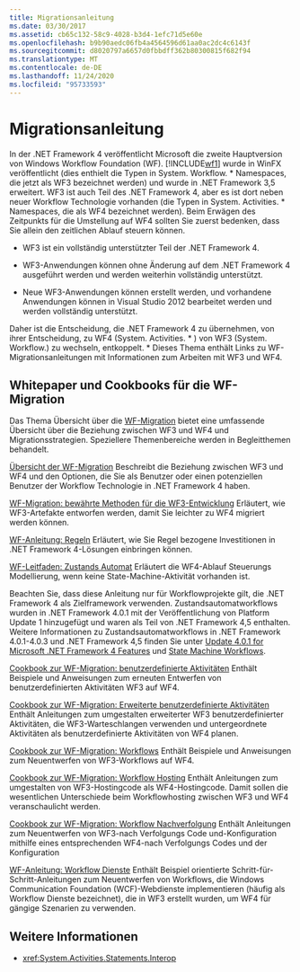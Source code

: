 ```yaml
---
title: Migrationsanleitung
ms.date: 03/30/2017
ms.assetid: cb65c132-58c9-4028-b3d4-1efc71d5e60e
ms.openlocfilehash: b9b90aedc06fb4a4564596d61aa0ac2dc4c6143f
ms.sourcegitcommit: d8020797a6657d0fbbdff362b80300815f682f94
ms.translationtype: MT
ms.contentlocale: de-DE
ms.lasthandoff: 11/24/2020
ms.locfileid: "95733593"
---
```

# <a name="migration-guidance"></a>Migrationsanleitung

In der .NET Framework 4 veröffentlicht Microsoft die zweite Hauptversion von Windows Workflow Foundation (WF). [!INCLUDE[wf1](../../../includes/wf1-md.md)] wurde in WinFX veröffentlicht (dies enthielt die Typen in System. Workflow. \* Namespaces, die jetzt als WF3 bezeichnet werden) und wurde in .NET Framework 3,5 erweitert. WF3 ist auch Teil des .NET Framework 4, aber es ist dort neben neuer Workflow Technologie vorhanden (die Typen in System. Activities. \* Namespaces, die als WF4 bezeichnet werden). Beim Erwägen des Zeitpunkts für die Umstellung auf WF4 sollten Sie zuerst bedenken, dass Sie allein den zeitlichen Ablauf steuern können.

- WF3 ist ein vollständig unterstützter Teil der .NET Framework 4.

- WF3-Anwendungen können ohne Änderung auf dem .NET Framework 4 ausgeführt werden und werden weiterhin vollständig unterstützt.

- Neue WF3-Anwendungen können erstellt werden, und vorhandene Anwendungen können in Visual Studio 2012 bearbeitet werden und werden vollständig unterstützt.

 Daher ist die Entscheidung, die .NET Framework 4 zu übernehmen, von ihrer Entscheidung, zu WF4 (System. Activities. \* ) von WF3 (System. Workflow.) zu wechseln, entkoppelt. \* Dieses Thema enthält Links zu WF-Migrationsanleitungen mit Informationen zum Arbeiten mit WF3 und WF4.

## <a name="wf-migration-white-papers-and-cookbooks"></a>Whitepaper und Cookbooks für die WF-Migration

 Das Thema Übersicht über die [WF-Migration](/previous-versions/appfabric/ff383417(v=azure.10)) bietet eine umfassende Übersicht über die Beziehung zwischen WF3 und WF4 und Migrationsstrategien. Speziellere Themenbereiche werden in Begleitthemen behandelt.

 [Übersicht der WF-Migration](/previous-versions/appfabric/ff383417(v=azure.10)) Beschreibt die Beziehung zwischen WF3 und WF4 und den Optionen, die Sie als Benutzer oder einen potenziellen Benutzer der Workflow Technologie in .NET Framework 4 haben.

 [WF-Migration: bewährte Methoden für die WF3-Entwicklung](/previous-versions/appfabric/ff383417(v=azure.10)) Erläutert, wie WF3-Artefakte entworfen werden, damit Sie leichter zu WF4 migriert werden können.

 [WF-Anleitung: Regeln](/previous-versions/appfabric/ff383417(v=azure.10)) Erläutert, wie Sie Regel bezogene Investitionen in .NET Framework 4-Lösungen einbringen können.

 [WF-Leitfaden: Zustands Automat](/previous-versions/appfabric/ff383417(v=azure.10)) Erläutert die WF4-Ablauf Steuerungs Modellierung, wenn keine State-Machine-Aktivität vorhanden ist.

 Beachten Sie, dass diese Anleitung nur für Workflowprojekte gilt, die .NET Framework 4 als Zielframework verwenden. Zustandsautomatworkflows wurden in .NET Framework 4.0.1 mit der Veröffentlichung von Platform Update 1 hinzugefügt und waren als Teil von .NET Framework 4,5 enthalten. Weitere Informationen zu Zustandsautomatworkflows in .NET Framework 4.0.1-4.0.3 und .NET Framework 4,5 finden Sie unter [Update 4.0.1 for Microsoft .NET Framework 4 Features](/previous-versions/dotnet/netframework-4.0/hh290669(v=vs.100)) und [State Machine Workflows](state-machine-workflows.md).

 [Cookbook zur WF-Migration: benutzerdefinierte Aktivitäten](/previous-versions/appfabric/ff383417(v=azure.10)) Enthält Beispiele und Anweisungen zum erneuten Entwerfen von benutzerdefinierten Aktivitäten WF3 auf WF4.

 [Cookbook zur WF-Migration: Erweiterte benutzerdefinierte Aktivitäten](/previous-versions/appfabric/ff383417(v=azure.10)) Enthält Anleitungen zum umgestalten erweiterter WF3 benutzerdefinierter Aktivitäten, die WF3-Warteschlangen verwenden und untergeordnete Aktivitäten als benutzerdefinierte Aktivitäten von WF4 planen.

 [Cookbook zur WF-Migration: Workflows](/previous-versions/appfabric/ff383417(v=azure.10)) Enthält Beispiele und Anweisungen zum Neuentwerfen von WF3-Workflows auf WF4.

 [Cookbook zur WF-Migration: Workflow Hosting](/previous-versions/appfabric/ff383417(v=azure.10)) Enthält Anleitungen zum umgestalten von WF3-Hostingcode als WF4-Hostingcode. Damit sollen die wesentlichen Unterschiede beim Workflowhosting zwischen WF3 und WF4 veranschaulicht werden.

 [Cookbook zur WF-Migration: Workflow Nachverfolgung](/previous-versions/appfabric/ff383417(v=azure.10)) Enthält Anleitungen zum Neuentwerfen von WF3-nach Verfolgungs Code und-Konfiguration mithilfe eines entsprechenden WF4-nach Verfolgungs Codes und der Konfiguration

 [WF-Anleitung: Workflow Dienste](/previous-versions/appfabric/ff383417(v=azure.10)) Enthält Beispiel orientierte Schritt-für-Schritt-Anleitungen zum Neuentwerfen von Workflows, die Windows Communication Foundation (WCF)-Webdienste implementieren (häufig als Workflow Dienste bezeichnet), die in WF3 erstellt wurden, um WF4 für gängige Szenarien zu verwenden.

## <a name="see-also"></a>Weitere Informationen

- <xref:System.Activities.Statements.Interop>
